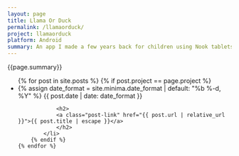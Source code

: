 ```yaml
---
layout: page
title: Llama Or Duck
permalink: /llamaorduck/
project: llamaorduck
platform: Android
summary: An app I made a few years back for children using Nook tablets.
---
```


{{page.summary}}



<ul class="post-list">
    {% for post in site.posts %}
        {% if post.project == page.project %}
            <li>
                {% assign date_format = site.minima.date_format | default: "%b %-d, %Y" %}
                <span class="post-meta">{{ post.date | date: date_format }}</span>

                <h2>
                <a class="post-link" href="{{ post.url | relative_url }}">{{ post.title | escape }}</a>
                </h2>
            </li>
        {% endif %}
    {% endfor %}
</ul>
